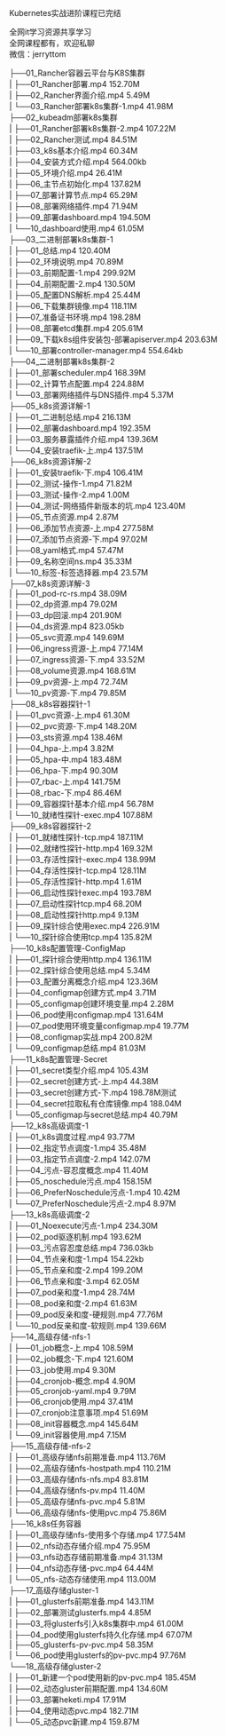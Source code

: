 Kubernetes实战进阶课程已完结

全网it学习资源共享学习<br>全网课程都有，欢迎私聊<br>微信：jerryttom<br>

├──01_Rancher容器云平台与K8S集群<br> | ├──01_Rancher部署.mp4 152.70M<br> | ├──02_Rancher界面介绍.mp4 5.49M<br> | └──03_Rancher部署k8s集群-1.mp4 41.98M<br> ├──02_kubeadm部署k8s集群<br> | ├──01_Rancher部署k8s集群-2.mp4 107.22M<br> | ├──02_Rancher测试.mp4 84.51M<br> | ├──03_k8s基本介绍.mp4 60.34M<br> | ├──04_安装方式介绍.mp4 564.00kb<br> | ├──05_环境介绍.mp4 26.41M<br> | ├──06_主节点初始化.mp4 137.82M<br> | ├──07_部署计算节点.mp4 65.29M<br> | ├──08_部署网络插件.mp4 71.94M<br> | ├──09_部署dashboard.mp4 194.50M<br> | └──10_dashboard使用.mp4 61.05M<br> ├──03_二进制部署k8s集群-1<br> | ├──01_总结.mp4 120.40M<br> | ├──02_环境说明.mp4 70.89M<br> | ├──03_前期配置-1.mp4 299.92M<br> | ├──04_前期配置-2.mp4 130.50M<br> | ├──05_配置DNS解析.mp4 25.44M<br> | ├──06_下载集群镜像.mp4 118.11M<br> | ├──07_准备证书环境.mp4 198.28M<br> | ├──08_部署etcd集群.mp4 205.61M<br> | ├──09_下载k8s组件安装包-部署apiserver.mp4 203.63M<br> | └──10_部署controller-manager.mp4 554.64kb<br> ├──04_二进制部署k8s集群-2<br> | ├──01_部署scheduler.mp4 168.39M<br> | ├──02_计算节点配置.mp4 224.88M<br> | └──03_部署网络插件与DNS插件.mp4 5.37M<br> ├──05_k8s资源详解-1<br> | ├──01_二进制总结.mp4 216.13M<br> | ├──02_部署dashboard.mp4 192.35M<br> | ├──03_服务暴露插件介绍.mp4 139.36M<br> | └──04_安装traefik-上.mp4 137.51M<br> ├──06_k8s资源详解-2<br> | ├──01_安装traefik-下.mp4 106.41M<br> | ├──02_测试-操作-1.mp4 71.82M<br> | ├──03_测试-操作-2.mp4 1.00M<br> | ├──04_测试-网络插件新版本的坑.mp4 123.40M<br> | ├──05_节点资源.mp4 2.87M<br> | ├──06_添加节点资源-上.mp4 277.58M<br> | ├──07_添加节点资源-下.mp4 97.02M<br> | ├──08_yaml格式.mp4 57.47M<br> | ├──09_名称空间ns.mp4 35.33M<br> | └──10_标签-标签选择器.mp4 23.57M<br> ├──07_k8s资源详解-3<br> | ├──01_pod-rc-rs.mp4 38.09M<br> | ├──02_dp资源.mp4 79.02M<br> | ├──03_dp回滚.mp4 201.90M<br> | ├──04_ds资源.mp4 823.05kb<br> | ├──05_svc资源.mp4 149.69M<br> | ├──06_ingress资源-上.mp4 77.14M<br> | ├──07_ingress资源-下.mp4 33.52M<br> | ├──08_volume资源.mp4 168.61M<br> | ├──09_pv资源-上.mp4 72.74M<br> | └──10_pv资源-下.mp4 79.85M<br> ├──08_k8s容器探针-1<br> | ├──01_pvc资源-上.mp4 61.30M<br> | ├──02_pvc资源-下.mp4 148.20M<br> | ├──03_sts资源.mp4 138.46M<br> | ├──04_hpa-上.mp4 3.82M<br> | ├──05_hpa-中.mp4 183.48M<br> | ├──06_hpa-下.mp4 90.30M<br> | ├──07_rbac-上.mp4 141.75M<br> | ├──08_rbac-下.mp4 86.46M<br> | ├──09_容器探针基本介绍.mp4 56.78M<br> | └──10_就绪性探针-exec.mp4 107.88M<br> ├──09_k8s容器探针-2<br> | ├──01_就绪性探针-tcp.mp4 187.11M<br> | ├──02_就绪性探针-http.mp4 169.32M<br> | ├──03_存活性探针-exec.mp4 138.99M<br> | ├──04_存活性探针-tcp.mp4 128.11M<br> | ├──05_存活性探针-http.mp4 1.61M<br> | ├──06_启动性探针exec.mp4 193.78M<br> | ├──07_启动性探针tcp.mp4 68.20M<br> | ├──08_启动性探针http.mp4 9.13M<br> | ├──09_探针综合使用exec.mp4 226.91M<br> | └──10_探针综合使用tcp.mp4 135.82M<br> ├──10_k8s配置管理-ConfigMap<br> | ├──01_探针综合使用http.mp4 136.11M<br> | ├──02_探针综合使用总结.mp4 5.34M<br> | ├──03_配置分离概念介绍.mp4 123.36M<br> | ├──04_configmap创建方式.mp4 3.71M<br> | ├──05_configmap创建环境变量.mp4 2.28M<br> | ├──06_pod使用configmap.mp4 131.64M<br> | ├──07_pod使用环境变量configmap.mp4 19.77M<br> | ├──08_configmap实战.mp4 200.82M<br> | └──09_configmap总结.mp4 81.03M<br> ├──11_k8s配置管理-Secret<br> | ├──01_secret类型介绍.mp4 105.43M<br> | ├──02_secret创建方式-上.mp4 44.38M<br> | ├──03_secret创建方式-下.mp4 198.78M测试<br> | ├──04_secret拉取私有仓库镜像.mp4 188.04M<br> | └──05_configmap与secret总结.mp4 40.79M<br> ├──12_k8s高级调度-1<br> | ├──01_k8s调度过程.mp4 93.77M<br> | ├──02_指定节点调度-1.mp4 35.48M<br> | ├──03_指定节点调度-2.mp4 142.07M<br> | ├──04_污点-容忍度概念.mp4 11.40M<br> | ├──05_noschedule污点.mp4 158.15M<br> | ├──06_PreferNoschedule污点-1.mp4 10.42M<br> | └──07_PreferNoschedule污点-2.mp4 8.97M<br> ├──13_k8s高级调度-2<br> | ├──01_Noexecute污点-1.mp4 234.30M<br> | ├──02_pod驱逐机制.mp4 193.62M<br> | ├──03_污点容忍度总结.mp4 736.03kb<br> | ├──04_节点亲和度-1.mp4 154.22kb<br> | ├──05_节点亲和度-2.mp4 199.20M<br> | ├──06_节点亲和度-3.mp4 62.05M<br> | ├──07_pod亲和度-1.mp4 28.74M<br> | ├──08_pod亲和度-2.mp4 61.63M<br> | ├──09_pod反亲和度-硬规则.mp4 77.76M<br> | └──10_pod反亲和度-软规则.mp4 139.66M<br> ├──14_高级存储-nfs-1<br> | ├──01_job概念-上.mp4 108.59M<br> | ├──02_job概念-下.mp4 121.60M<br> | ├──03_job使用.mp4 9.30M<br> | ├──04_cronjob-概念.mp4 4.90M<br> | ├──05_cronjob-yaml.mp4 9.79M<br> | ├──06_cronjob使用.mp4 37.41M<br> | ├──07_cronjob注意事项.mp4 51.69M<br> | ├──08_init容器概念.mp4 145.64M<br> | └──09_init容器使用.mp4 7.15M<br> ├──15_高级存储-nfs-2<br> | ├──01_高级存储nfs前期准备.mp4 113.76M<br> | ├──02_高级存储nfs-hostpath.mp4 110.21M<br> | ├──03_高级存储nfs-nfs.mp4 83.81M<br> | ├──04_高级存储nfs-pv.mp4 11.40M<br> | ├──05_高级存储nfs-pvc.mp4 5.81M<br> | └──06_高级存储nfs-使用pvc.mp4 75.86M<br> ├──16_k8s任务容器<br> | ├──01_高级存储nfs-使用多个存储.mp4 177.54M<br> | ├──02_nfs动态存储介绍.mp4 75.95M<br> | ├──03_nfs动态存储前期准备.mp4 31.13M<br> | ├──04_nfs动态存储-pvc.mp4 64.44M<br> | └──05_nfs-动态存储使用.mp4 113.00M<br> ├──17_高级存储gluster-1<br> | ├──01_glusterfs前期准备.mp4 143.11M<br> | ├──02_部署测试glusterfs.mp4 4.85M<br> | ├──03_将glusterfs引入k8s集群中.mp4 61.00M<br> | ├──04_pod使用glusterfs持久化存储.mp4 67.07M<br> | ├──05_glusterfs-pv-pvc.mp4 58.35M<br> | └──06_pod使用glusterfs的pv-pvc.mp4 97.76M<br> └──18_高级存储gluster-2<br> | ├──01_新建一个pod使用新的pv-pvc.mp4 185.45M<br> | ├──02_动态gluster前期配置.mp4 134.60M<br> | ├──03_部署heketi.mp4 17.91M<br> | ├──04_使用动态pvc.mp4 182.71M<br> | └──05_动态pvc新建.mp4 159.87M
